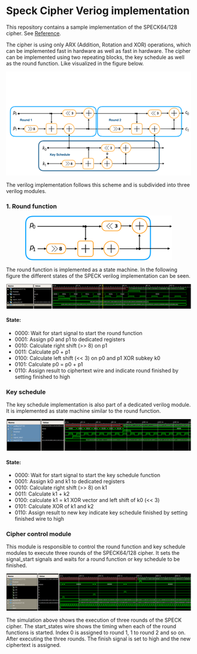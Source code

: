 # Speck Cipher Veriog implementation

This repository contains a sample implementation of the SPECK64/128 cipher. 
See [Reference](https://csrc.nist.gov/csrc/media/events/lightweight-cryptography-workshop-2015/documents/papers/session1-shors-paper.pdf).

The cipher is using only ARX (Addition, Rotation and XOR) operations, which can be implemented fast in hardware as well as fast in hardware. 
The cipher can be implemented using two repeating blocks, the key schedule as well as the round function.
Like visualized in the figure below.

![Structure](documentation/figures/SPECKStructure.svg)

The verilog implementation follows this scheme and is subdivided into three verilog modules.

### 1. Round function

<center>
<img src="documentation/figures/round_function.svg" width=400/>
</center>


The round function is implemented as a state machine. 
In the following figure the different states of the SPECK verilog implementation can be seen.

![Structure](documentation/figures/round_function_module.png)

#### State:

- 0000: Wait for start signal to start the round function 
- 0001: Assign p0 and p1 to dedicated registers
- 0010: Calculate right shift (>> 8) on p1
- 0011: Calculate p0 + p1
- 0100: Calculate left shift (<< 3) on p0 and p1 XOR subkey k0
- 0101: Calculate p0 = p0 + p1
- 0110: Assign result to ciphertext wire and indicate round finished by setting finished to high



### Key schedule

The key schedule implementation is also part of a dedicated verilog module. 
It is implemented as state machine similar to the round function. 

![Structure](documentation/figures/key_schedule_module.png)

#### State:

- 0000: Wait for start signal to start the key schedule function 
- 0001: Assign k0 and k1 to dedicated registers
- 0010: Calculate right shift (>> 8) on k1
- 0011: Calculate k1 + k2
- 0100: calculate k1 = k1 XOR vector and left shift of k0 (<< 3)
- 0101: Calculate XOR of k1 and k2
- 0110: Assign result to new key indicate key schedule finished by setting finished wire to high

### Cipher control module

This module is responsible to control the round function and key schedule modules 
to execute three rounds of the SPECK64/128 cipher. 
It sets the signal_start signals and waits for a round function or key schedule to be finished. 

![Structure](documentation/figures/SPECK_3_Rounds.png)

The simulation above shows the execution of three rounds of the SPECK cipher. 
The start_states wire shows the timing when each of the round functions is started. 
Index 0 is assigned to round 1, 1 to round 2 and so on. 
After executing the three rounds. The finish signal is set to high and the new ciphertext is assigned. 
